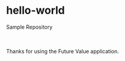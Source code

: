 # hello-world
Sample Repository 
<!DOCTYPE html>
<html lang="en">
<head>
    <meta charset="UTF-8">	
    <title>Future Value Application</title>
    <script>
    		var again = "y";
		var futureValue;
	do{
		// get user entries
		var investment = prompt("Enter investment amount as xxxxx.xx", 10000);
		investment = parseFloat(investment);
		var rate = prompt("Enter interest rate as xx.x", 7.5);
		rate = parseFloat(rate);
		var years = prompt("Enter number of years", 10);
		years = parseInt(years);
		
		// calulate future value
		futureValue = investment;
		for (var i = 1; i <= years; i++ ) {
			futureValue = futureValue + (futureValue * rate / 100);
		}
		futureValue = parseInt(futureValue);
	}while(again == "y")	
    </script>
</head>
<body>
    <main>
    	<script>
			document.write("Investment amount = " + investment);
			document.write(" Interest rate = " + rate);
			document.write(" Years = " + years);
			document.write(" Future Value is " + futureValue + "<br><br>");
			futureValue = investment;
			for (var i = 1; i <= years; i++ ) {
			x = futureValue * rate / 100
			futureValue = futureValue + (futureValue * rate / 100);
			document.write("year = " + i + " " + "Interest = " + x + " " + " " + "value = " + parseInt(futureValue) + "<br>");
		}
        </script>
        <br><br>Thanks for using the Future Value application.
    </main>
</body>
</html>
